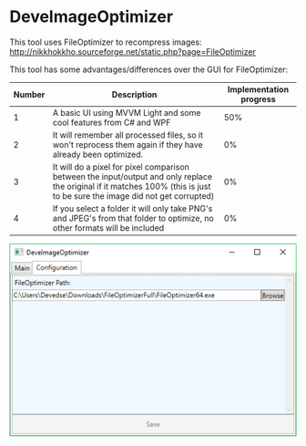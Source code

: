 # DeveImageOptimizer
This tool uses FileOptimizer to recompress images: http://nikkhokkho.sourceforge.net/static.php?page=FileOptimizer

This tool has some advantages/differences over the GUI for FileOptimizer:

| Number | Description | Implementation progress |
| --- | --- | --- |
| 1 | A basic UI using MVVM Light and some cool features from C# and WPF | 50% |
| 2 | It will remember all processed files, so it won't reprocess them again if they have already been optimized. | 0% |
| 3 | It will do a pixel for pixel comparison between the input/output and only replace the original if it matches 100% (this is just to be sure the image did not get corrupted) | 0% |
| 4 | If you select a folder it will only take PNG's and JPEG's from that folder to optimize, no other formats will be included | 0% |

![Screenshot](Screenshot.png)
